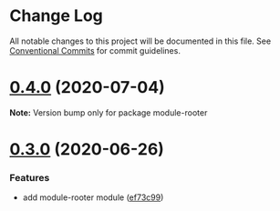 # Change Log

All notable changes to this project will be documented in this file.
See [Conventional Commits](https://conventionalcommits.org) for commit guidelines.

# [0.4.0](https://github.com/porky-prince/porky-cli/compare/v0.3.0...v0.4.0) (2020-07-04)

**Note:** Version bump only for package module-rooter





# [0.3.0](https://github.com/porky-prince/porky-cli/compare/v0.2.4...v0.3.0) (2020-06-26)


### Features

* add module-rooter module ([ef73c99](https://github.com/porky-prince/porky-cli/commit/ef73c99bda22a249f6100f41169765dc2fa509b7))
